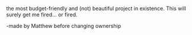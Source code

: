 the most budget-friendly and (not) beautiful project in existence. This will surely get me fired... or fired.

-made by Matthew before changing ownership
